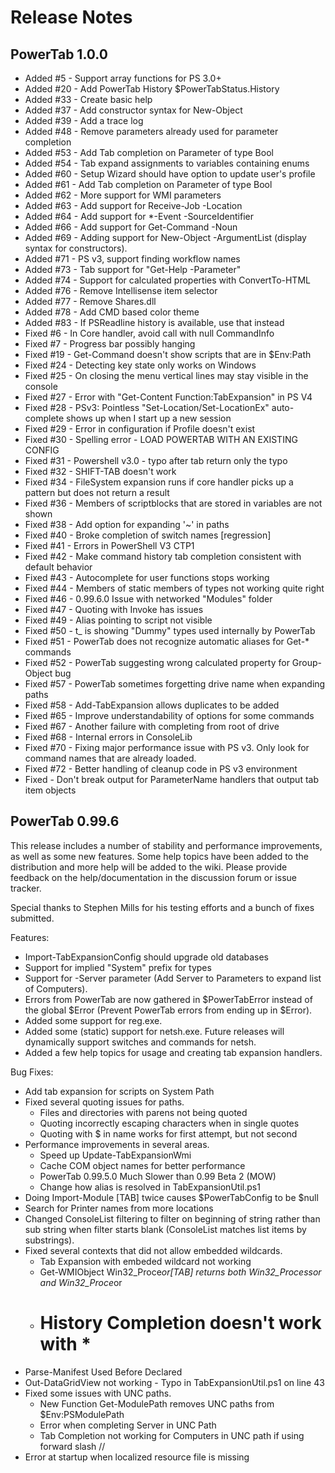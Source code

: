 # Release Notes

## PowerTab 1.0.0

- Added #5 - Support array functions for PS 3.0+
- Added #20 - Add PowerTab History $PowerTabStatus.History
- Added #33 - Create basic help
- Added #37 - Add constructor syntax for New-Object
- Added #39 - Add a trace log
- Added #48 - Remove parameters already used for parameter completion
- Added #53 - Add Tab completion on Parameter of type Bool
- Added #54 - Tab expand assignments to variables containing enums
- Added #60 - Setup Wizard should have option to update user's profile
- Added #61 - Add Tab completion on Parameter of type Bool
- Added #62 - More support for WMI parameters
- Added #63 - Add support for Receive-Job -Location <TAB>
- Added #64 - Add support for *-Event -SourceIdentifier <TAB>
- Added #66 - Add support for Get-Command -Noun <TAB>
- Added #69 - Adding support for New-Object -ArgumentList (display syntax for constructors).
- Added #71 - PS v3, support finding workflow names
- Added #73 - Tab support for "Get-Help -Parameter"
- Added #74 - Support for calculated properties with ConvertTo-HTML
- Added #76 - Remove Intellisense item selector
- Added #77 - Remove Shares.dll
- Added #78 - Add CMD based color theme
- Added #83 - If PSReadline history is available, use that instead
- Fixed #6 - In Core handler, avoid call with null CommandInfo
- Fixed #7 - Progress bar possibly hanging
- Fixed #19 - Get-Command <TAB> doesn't show scripts that are in $Env:Path
- Fixed #24 - Detecting key state only works on Windows
- Fixed #25 - On closing the menu vertical lines may stay visible in the console
- Fixed #27 - Error with "Get-Content Function:TabExpansion" in PS V4
- Fixed #28 - PSv3: Pointless "Set-Location/Set-LocationEx" auto-complete shows up when I start up a new session
- Fixed #29 - Error in configuration if Profile doesn't exist
- Fixed #30 - Spelling error - LOAD POWERTAB WITH AN EXISTING CONFIG
- Fixed #31 - Powershell v3.0 - typo after tab return only the typo
- Fixed #32 - SHIFT-TAB doesn't work
- Fixed #34 - FileSystem expansion runs if core handler picks up a pattern but does not return a result
- Fixed #36 - Members of scriptblocks that are stored in variables are not shown
- Fixed #38 - Add option for expanding '~' in paths
- Fixed #40 - Broke completion of switch names [regression]
- Fixed #41 - Errors in PowerShell V3 CTP1
- Fixed #42 - Make command history tab completion consistent with default behavior
- Fixed #43 - Autocomplete for user functions stops working
- Fixed #44 - Members of static members of types not working quite right
- Fixed #46 - 0.99.6.0 Issue with networked "Modules" folder
- Fixed #47 - Quoting with Invoke has issues
- Fixed #49 - Alias pointing to script not visible
- Fixed #50 - t_<TAB> is showing "Dummy" types used internally by PowerTab
- Fixed #51 - PowerTab does not recognize automatic aliases for Get-* commands
- Fixed #52 - PowerTab suggesting wrong calculated property for Group-Object bug
- Fixed #57 - PowerTab sometimes forgetting drive name when expanding paths
- Fixed #58 - Add-TabExpansion allows duplicates to be added
- Fixed #65 - Improve understandability of options for some commands
- Fixed #67 - Another failure with completing from root of drive
- Fixed #68 - Internal errors in ConsoleLib
- Fixed #70 - Fixing major performance issue with PS v3. Only look for command names that are already loaded.
- Fixed #72 - Better handling of cleanup code in PS v3 environment
- Fixed - Don't break output for ParameterName handlers that output tab item objects

## PowerTab 0.99.6

This release includes a number of stability and performance improvements, as well as some new features. Some help topics have been added to the distribution and more help will be added to the wiki. Please provide feedback on the help/documentation in the discussion forum or issue tracker.

Special thanks to Stephen Mills for his testing efforts and a bunch of fixes submitted.

Features:
- Import-TabExpansionConfig should upgrade old databases
- Support for implied "System" prefix for types
- Support for -Server parameter (Add Server to Parameters to expand list of Computers).
- Errors from PowerTab are now gathered in $PowerTabError instead of the global $Error (Prevent PowerTab errors from ending up in $Error).
- Added some support for reg.exe.
- Added some (static) support for netsh.exe. Future releases will dynamically support switches and commands for netsh.
- Added a few help topics for usage and creating tab expansion handlers.

Bug Fixes:
- Add tab expansion for scripts on System Path
- Fixed several quoting issues for paths.
  - Files and directories with parens not being quoted
  - Quoting incorrectly escaping characters when in single quotes
  - Quoting with $ in name works for first <TAB> attempt, but not second <TAB>
- Performance improvements in several areas.
  - Speed up Update-TabExpansionWmi
  - Cache COM object names for better performance
  - PowerTab 0.99.5.0 Much Slower than 0.99 Beta 2 (MOW)
  - Change how alias is resolved in TabExpansionUtil.ps1
- Doing Import-Module [TAB] twice causes $PowerTabConfig to be $null
- Search for Printer names from more locations
- Changed ConsoleList filtering to filter on beginning of string rather than sub string when filter starts blank (ConsoleList matches list items by substrings).
- Fixed several contexts that did not allow embedded wildcards.
  - Tab Expansion with embeded wildcard not working
  - Get-WMIObject Win32_Proce*or[TAB] returns both Win32_Processor and Win32_Proce*or
  - # History Completion doesn't work with *
- Parse-Manifest Used Before Declared
- Out-DataGridView not working - Typo in TabExpansionUtil.ps1 on line 43
- Fixed some issues with UNC paths.
  - New Function Get-ModulePath removes UNC paths from $Env:PSModulePath
  - Error when completing Server in UNC Path
  - Tab Completion not working for Computers in UNC path if using forward slash //
- Error at startup when localized resource file is missing